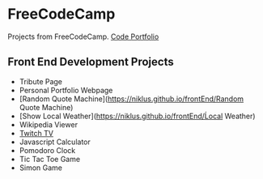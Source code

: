 # FreeCodeCamp 

Projects from FreeCodeCamp.  [Code Portfolio](https://www.freecodecamp.com/niklus)

## Front End Development Projects

* Tribute Page
* Personal Portfolio Webpage
* [Random Quote Machine](https://niklus.github.io/frontEnd/Random Quote Machine)
* [Show Local Weather](https://niklus.github.io/frontEnd/Ĺocal Weather)
* Wikipedia Viewer
* [Twitch TV](https://niklus.github.io/freeCodeCamp/frontEnd/twitchTV)
* Javascript Calculator
* Pomodoro Clock
* Tic Tac Toe Game
* Simon Game


